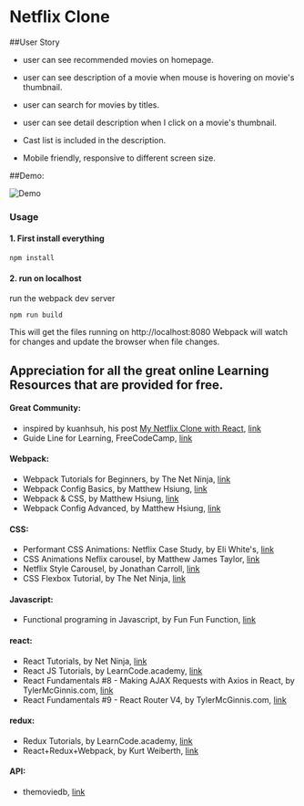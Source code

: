 # Netflix Clone

##User Story

- user can see recommended movies on homepage.

- user can see description of a movie when mouse is hovering on movie's thumbnail.

- user can search for movies by titles.

- user can see detail description when I click on a movie's thumbnail.

- Cast list is included in the description.

- Mobile friendly, responsive to different screen size.


##Demo:

![Demo](https://github.com/yuchiu/netflix-clone/blob/master/demo.gif) 


### Usage 
#### 1. First install everything

```
npm install

```


#### 2. run on localhost
run the webpack dev server

```
npm run build

```
This will get the files running on http://localhost:8080
Webpack will watch for changes and update the browser when file changes.


## Appreciation for all the great online Learning Resources that are provided for free.

#### Great Community: 
- inspired by kuanhsuh, his post [My Netflix Clone with React](https://forum.freecodecamp.org/t/check-it-out-my-netflix-clone-with-react/113587), [link](https://forum.freecodecamp.org/u/kuanhsuh/summary)
- Guide Line for Learning, FreeCodeCamp, [link](https://www.freecodecamp.org/)

#### Webpack: 
- Webpack Tutorials for Beginners, by The Net Ninja, [link](https://www.youtube.com/playlist?list=PL4cUxeGkcC9iTQ3J5oa6orDIMQKKxl8dC)
- Webpack Config Basics, by Matthew Hsiung, [link](https://www.youtube.com/playlist?list=PLnUE-7Cz5mHFU_qrXCxZlk0925nCMYKVS)
- Webpack & CSS, by Matthew Hsiung, [link](https://www.youtube.com/playlist?list=PLnUE-7Cz5mHExcBWO9VV_GN-fniE2l-CR)
- Webpack Config Advanced, by Matthew Hsiung, [link](https://www.youtube.com/playlist?list=PLnUE-7Cz5mHERezkTJfh0iU0LESkHmSxA)

#### CSS: 
- Performant CSS Animations: Netflix Case Study, by Eli White's, [link](http://eng.wealthfront.com/2015/06/30/implementing-netflix-redesign/)
- CSS Animations Neflix carousel, by Matthew James Taylor, [link](https://codepen.io/mattjamestaylor/pen/dodYPr)
- Netflix Style Carousel, by Jonathan Carroll, [link](https://codepen.io/jonathanlcarroll/pen/aNgRBb?q=Netflix&limit=all&depth=everything&show_forks=false)
- CSS Flexbox Tutorial, by The Net Ninja, [link](https://www.youtube.com/playlist?list=PL4cUxeGkcC9i3FXJSUfmsNOx8E7u6UuhG)

#### Javascript:
- Functional programing in Javascript, by Fun Fun Function, [link](https://www.youtube.com/playlist?list=PL0zVEGEvSaeEd9hlmCXrk5yUyqUag-n84)

#### react:
- React Tutorials, by Net Ninja, [link](https://www.youtube.com/watch?v=yZ0f1Apb5CU&list=PL4cUxeGkcC9i0_2FF-WhtRIfIJ1lXlTZR)
- React JS Tutorials, by LearnCode.academy, [link](https://www.youtube.com/watch?v=MhkGQAoc7bc&list=PLoYCgNOIyGABj2GQSlDRjgvXtqfDxKm5b)
- React Fundamentals #8 - Making AJAX Requests with Axios in React,  by TylerMcGinnis.com, [link](https://www.youtube.com/watch?v=TxqqrNfgTto&list=PLqrUy7kON1mc7U60YUaN3ZR9EHlh9fsDL&index=3)
- React Fundamentals #9 - React Router V4, by TylerMcGinnis.com, [link](https://www.youtube.com/watch?v=_Fzl0Cim6F8&index=4&list=PLqrUy7kON1mc7U60YUaN3ZR9EHlh9fsDL)

#### redux:
- Redux Tutorials, by LearnCode.academy, [link](https://www.youtube.com/playlist?list=PLoYCgNOIyGADILc3iUJzygCqC8Tt3bRXt)
- React+Redux+Webpack, by Kurt Weiberth, [link](https://www.youtube.com/playlist?list=PLQDnxXqV213JJFtDaG0aE9vqvp6Wm7nBg)

#### API:
- themoviedb, [link](https://www.themoviedb.org/documentation/api)